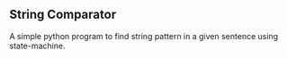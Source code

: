 ## String Comparator

A simple python program to find string pattern in a given sentence using state-machine.